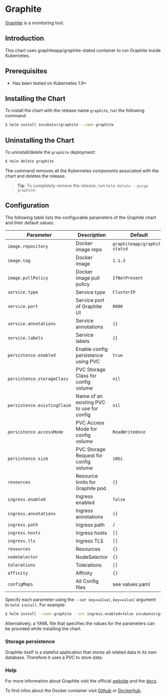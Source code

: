 # Graphite

[Graphite](https://graphiteapp.org/) is a monitoring tool.

## Introduction

This chart uses graphiteapp/graphite-statsd container to run Graphite inside Kubernetes.

## Prerequisites

- Has been tested on Kubernetes 1.9+

## Installing the Chart

To install the chart with the release name `graphite`, run the following command:

```bash
$ helm install incubator/graphite --name graphite
```

## Uninstalling the Chart

To uninstall/delete the `graphite` deployment:

```bash
$ helm delete graphite
```

The command removes all the Kubernetes components associated with the chart and deletes the release.

> **Tip**: To completely remove the release, run `helm delete --purge graphite`

## Configuration

The following table lists the configurable parameters of the Graphite chart and their default values.

|             Parameter          |            Description                       |                  Default               |
|--------------------------------|----------------------------------------------|----------------------------------------|
| `image.repository`             | Docker image repo                            | `graphiteapp/graphite-statsd`          |
| `image.tag`                    | Docker image                                 | `1.1.3`                                |
| `image.pullPolicy`             | Docker image pull policy                     | `IfNotPresent`                         |
| `service.type`                 | Service type                                 | `ClusterIP`                            |
| `service.port`                 | Service port of Graphite UI                  | `8080`                                 |
| `service.annotations`          | Service annotations                          | `{}`                                   |
| `service.labels`               | Service labels                               | `{}`                                   |
| `persistence.enabled`          | Enable config persistence using PVC          | `true`                                 |
| `persistence.storageClass`     | PVC Storage Class for config volume          | `nil`                                  |
| `persistence.existingClaim`    | Name of an existing PVC to use for config    | `nil`                                  |
| `persistence.accessMode`       | PVC Access Mode for config volume            | `ReadWriteOnce`                        |
| `persistence.size`             | PVC Storage Request for config volume        | `10Gi`                                 |
| `resources`                    | Resource limits for Graphite pod             | `{}`                                   |
| `ingress.enabled`              | Ingress enabled                              | `false`                                |
| `ingress.annotations`          | Ingress annotations                          | `{}`                                   |
| `ingress.path`                 | Ingress path                                 | `/`                                    |
| `ingress.hosts`                | Ingress hosts                                | `[]`                                   |
| `ingress.tls`                  | Ingress TLS                                  | `[]`                                   |
| `resources`                    | Resources                                    | `{}`                                   |
| `nodeSelector`                 | NodeSelector                                 | `{}`                                   |
| `tolerations`                  | Tolerations                                  | `[]`                                   |
| `affinity`                     | Affinity                                     | `{}`                                   |
| `configMaps`                   | All Config files                             | see values.yaml                        |


Specify each parameter using the `--set key=value[,key=value]` argument to `helm install`. For example:

```bash
$ helm install --name graphite --set ingress.enabled=false incubator/graphite
```

Alternatively, a YAML file that specifies the values for the parameters can be provided while installing the chart.

### Storage persistence

Graphite itself is a stateful application that stores all related data in its own database. Therefore it uses a PVC to store data.

### Help

For more information about Graphite visit the official [website](https://graphiteapp.org/) and the [docs](http://graphite.readthedocs.io/en/latest/).

To find infos about the Docker container visit [Github](https://github.com/graphite-project/docker-graphite-statsd) or [Dockerhub](https://hub.docker.com/r/graphiteapp/graphite-statsd/).
